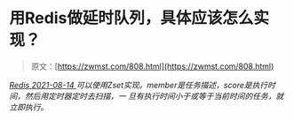 <!--yml
category: 未分类
date: 0001-01-01 00:00:00
--->

# 用Redis做延时队列，具体应该怎么实现？

> 原文：[https://zwmst.com/808.html](https://zwmst.com/808.html)

   [ *Redis* ](https://zwmst.com/redis)*[ <time datetime="2021-08-14T08:12:24+08:00"> 2021-08-14 </time> ](https://zwmst.com/808.html)  可以使用Zset实现。member是任务描述，score是执行时间，然后用定时器定时去扫描，一 旦有执行时间小于或等于当前时间的任务，就立即执行。*